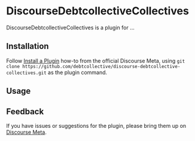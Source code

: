 # DiscourseDebtcollectiveCollectives

DiscourseDebtcollectiveCollectives is a plugin for ...

## Installation

Follow [Install a Plugin](https://meta.discourse.org/t/install-a-plugin/19157)
how-to from the official Discourse Meta, using `git clone https://github.com/debtcollective/discourse-debtcollective-collectives.git`
as the plugin command.

## Usage

## Feedback

If you have issues or suggestions for the plugin, please bring them up on
[Discourse Meta](https://meta.discourse.org).
